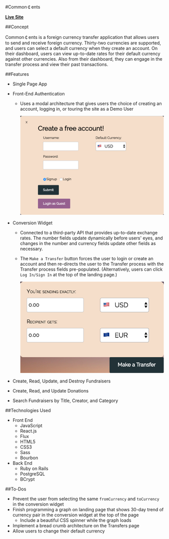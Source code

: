 #Common&#xFFE0;ents

**[Live Site](https://commoncentsapp.herokuapp.com)**

##Concept

Common&#xFFE0;ents is a foreign currency transfer application that allows users to
send and receive foreign currency. Thirty-two currencies are supported, and users
can select a default currency when they create an account. On their dashboard, users
can view up-to-date rates for their default currency against other currencies.
Also from their dashboard, they can engage in the transfer process and view their
past transactions.

##Features

- Single Page App
- Front-End Authentication
  - Uses a modal architecture that gives users the choice of creating an account,
    logging in, or touring the site as a Demo User

    ![Signup_Screenshot](/docs/Signup.png)

- Conversion Widget
  - Connected to a third-party API that provides up-to-date exchange rates. The
    number fields update dynamically before users' eyes, and changes in the number
    and currency fields update other fields as necessary.
  - The `Make a Transfer` button forces the user to login or create an account
    and then re-directs the user to the Transfer process with the Transfer
    process fields pre-populated. (Alternatively, users can click `Log In/Sign In`
    at the top of the landing page.)

    ![Widget_Screenshot](/docs/Widget.png)







- Create, Read, Update, and Destroy Fundraisers
- Create, Read, and Update Donations
- Search Fundraisers by Title, Creator, and Category

##Technologies Used

- Front End
  - JavaScript
  - React.js
  - Flux
  - HTML5
  - CSS3
  - Sass
  - Bourbon
- Back End
  - Ruby on Rails
  - PostgreSQL
  - BCrypt

##To-Dos

- Prevent the user from selecting the same `fromCurrency` and `toCurrency` in
  the conversion widget
- Finish programming a graph on landing page that shows 30-day trend of currency
  pair in the conversion widget at the top of the page
  - Include a beautiful CSS spinner while the graph loads
- Implement a bread crumb architecture on the Transfers page
- Allow users to change their default currency
